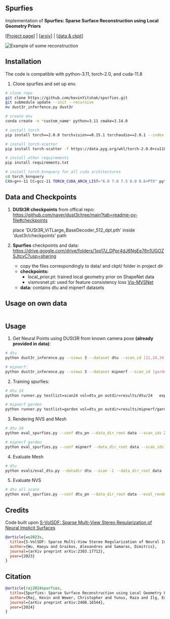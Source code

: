 ## Spurfies

Implementation of **Spurfies: Sparse Surface Reconstruction using Local Geometry Priors**

[[Project page](https://geometric-rl.mpi-inf.mpg.de/spurfies/)] | [[arxiv](https://arxiv.org/abs/2408.16544)] | 
[[data & ckpt](https://drive.google.com/drive/folders/1xp17J_DPpr4dJ6NgEe76n1UGOZSJtcyC?usp=sharing)]

![Example of some reconstruction](assets/teaser.png)

## Installation
The code is compatible with python-3.11, torch-2.0, and cuda-11.8

1. Clone spurfies and set up env.
```bash
# clone repo
git clone https://github.com/kevinYitshak/spurfies.git
git submodule update --init --recursive
mv dust3r_inferfence.py dust3r

# create env
conda create -n *custom_name* python=3.11 cmake=3.14.0

# install torch
pip install torch==2.0.0 torchvision==0.15.1 torchaudio==2.0.1 --index-url https://download.pytorch.org/whl/cu118

# install torch-scatter
pip install torch-scatter -f https://data.pyg.org/whl/torch-2.0.0+cu118.html

# install other requirements
pip install requirements.txt

# install torch_knnquery for all cuda architectures
cd torch_knnquery
CXX=g++-11 CC=gcc-11 TORCH_CUDA_ARCH_LIST="6.0 7.0 7.5 8.0 8.6+PTX" python -m pip install .
```

## Data and Checkpoints

1. **DUSt3R checkpoints** from offical repo: 
https://github.com/naver/dust3r/tree/main?tab=readme-ov-file#checkpoints

    place 'DUSt3R_ViTLarge_BaseDecoder_512_dpt.pth' inside 'dust3r/checkpoints' path

2. **Spurfies** checkpoints and data: https://drive.google.com/drive/folders/1xp17J_DPpr4dJ6NgEe76n1UGOZSJtcyC?usp=sharing

   - copy the files correspondingly to data/ and ckpt/ folder in project dir
   - **checkpoints:**
       - local_prior.pt: trained local geometry prior on ShapeNet data
       - vismvsnet.pt: used for feature consistency loss [Vis-MVSNet](https://github.com/jzhangbs/Vis-MVSNet) 
   - **data:** contains dtu and mipnerf datasets

## Usage on own data

```bash

```

## Usage

1. Get Neural Points using DUSt3R from known camera pose **(already provided in data)**:
```bash
# dtu
python dust3r_inference.py --views 3 --dataset dtu --scan_id [21,24,34,37,38,40,82,106,110,114,118]

# mipnerf:
python dust3r_inference.py --views 3 --dataset mipnerf --scan_id [garden,stump]
```

2. Training spurfies:
```bash
# dtu 24
python runner.py testlist=scan24 vol=dtu_pn outdir=results/dtu/24   exps_folder=results/dtu/24 opt_stepNs=[100_000,0,0]

# mipnerf garden
python runner.py testlist=garden vol=dtu_pn outdir=results/mipnerf/garden   exps_folder=results/mipnerf/garden opt_stepNs=[100_000,0,0]
```
3. Rendering NVS and Mesh
```bash
# dtu 24
python eval_spurfies.py --conf dtu_pn --data_dir_root data --scan_ids 24 --gpu 0 --expname ours --exps_folder results/dtu/ --evals_folder results/dtu/ --eval_mesh --eval_rendering

# mipnerf garden
python eval_spurfies.py --conf mipnerf --data_dir_root data --scan_ids garden --gpu 0 --expname ours --exps_folder results/mipnerf/ --evals_folder results/mipnerf/ --eval_mesh --eval_rendering
```

4. Evaluate Mesh
```bash
# dtu
python evals/eval_dtu.py --datadir dtu --scan -1 --data_dir_root data
```
5. Evaluate NVS
```bash
# dtu all scans
python eval_spurfies.py --conf dtu_pn --data_dir_root data --eval_rendering --expname ours --exps_folder results/dtu/ --evals_folder results/dtu/ --result_from default
```

## Credits
Code built upon [S-VolSDF: Sparse Multi-View Stereo Regularization of Neural Implicit Surfaces](https://hao-yu-wu.github.io/s-volsdf/)
```bibtex
@article{wu2023s,
  title={S-VolSDF: Sparse Multi-View Stereo Regularization of Neural Implicit Surfaces},
  author={Wu, Haoyu and Graikos, Alexandros and Samaras, Dimitris},
  journal={arXiv preprint arXiv:2303.17712},
  year={2023}
}
```

## Citation
```bibtex
@article{raj2024spurfies,
  title={Spurfies: Sparse Surface Reconstruction using Local Geometry Priors},
  author={Raj, Kevin and Wewer, Christopher and Yunus, Raza and Ilg, Eddy and Lenssen, Jan Eric},
  journal={arXiv preprint arXiv:2408.16544},
  year={2024}
}
```